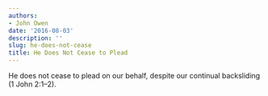 ```yaml
---
authors:
- John Owen
date: '2016-08-03'
description: ''
slug: he-does-not-cease
title: He Does Not Cease to Plead
---
```

He does not cease to plead on our behalf, despite our continual backsliding (1 John 2:1–2).



